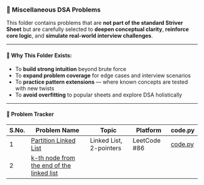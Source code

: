 ### 📂 Miscellaneous DSA Problems

This folder contains problems that are **not part of the standard Striver Sheet** but are carefully selected to **deepen conceptual clarity**, **reinforce core logic**, and **simulate real-world interview challenges**.

---

#### 📌 Why This Folder Exists:
- To **build strong intuition** beyond brute force  
- To **expand problem coverage** for edge cases and interview scenarios  
- To **practice pattern extensions** — where known concepts are tested with new twists  
- To **avoid overfitting** to popular sheets and explore DSA holistically  

---

#### 📁 Problem Tracker

| S.No. | Problem Name         | Topic        | Platform | code.py                                  |
|-------|----------------------|--------------|----------|------------------------------------------|
| 1     |[Partition Linked List](https://leetcode.com/problems/partition-list/)| Linked List, 2-pointers  | LeetCode #86 | [code.py](https://github.com/RiyaaChauhan/Striver-A2Z/tree/main/Day_31) |
|2|[ k-th node from the end of the linked list]()|